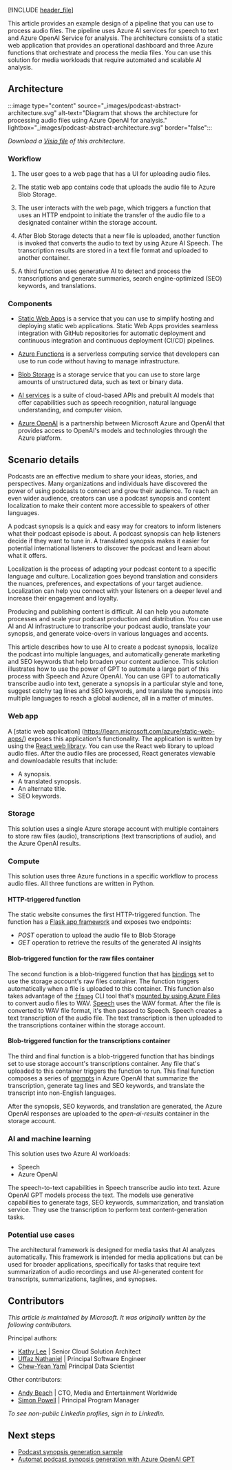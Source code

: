 [!INCLUDE [header_file](../../../includes/sol-idea-header.md)]

This article provides an example design of a pipeline that you can use to process audio files. The pipeline uses Azure AI services for speech to text and Azure OpenAI Service for analysis. The architecture consists of a static web application that provides an operational dashboard and three Azure functions that orchestrate and process the media files. You can use this solution for media workloads that require automated and scalable AI analysis.

## Architecture

:::image type="content" source="_images/podcast-abstract-architecture.svg" alt-text="Diagram that shows the architecture for processing audio files using Azure OpenAI for analysis." lightbox="_images/podcast-abstract-architecture.svg" border="false":::

*Download a [Visio file](https://arch-center.azureedge.net/podcast-abstract-architecture.vsdx) of this architecture.*

### Workflow

1. The user goes to a web page that has a UI for uploading audio files.

1. The static web app contains code that uploads the audio file to Azure Blob Storage.

1. The user interacts with the web page, which triggers a function that uses an HTTP endpoint to initiate the transfer of the audio file to a designated container within the storage account.

1. After Blob Storage detects that a new file is uploaded, another function is invoked that converts the audio to text by using Azure AI Speech. The transcription results are stored in a text file format and uploaded to another container.

1. A third function uses generative AI to detect and process the transcriptions and generate summaries, search engine-optimized (SEO) keywords, and translations.

### Components

- [Static Web Apps](https://azure.microsoft.com/products/app-service/static/) is a service that you can use to simplify hosting and deploying static web applications. Static Web Apps provides seamless integration with GitHub repositories for automatic deployment and continuous integration and continuous deployment (CI/CD) pipelines.

- [Azure Functions](https://azure.microsoft.com/products/functions/) is a serverless computing service that developers can use to run code without having to manage infrastructure.

- [Blob Storage](https://azure.microsoft.com/products/storage/blobs/) is a storage service that you can use to store large amounts of unstructured data, such as text or binary data.

- [AI services](https://azure.microsoft.com/products/ai-services/speech-to-text/) is a suite of cloud-based APIs and prebuilt AI models that offer capabilities such as speech recognition, natural language understanding, and computer vision.

- [Azure OpenAI](https://azure.microsoft.com/products/ai-services/openai-service/) is a partnership between Microsoft Azure and OpenAI that provides access to OpenAI's models and technologies through the Azure platform.

## Scenario details

Podcasts are an effective medium to share your ideas, stories, and perspectives. Many organizations and individuals have discovered the power of using podcasts to connect and grow their audience. To reach an even wider audience, creators can use a podcast synopsis and content localization to make their content more accessible to speakers of other languages.

A podcast synopsis is a quick and easy way for creators to inform listeners what their podcast episode is about. A podcast synopsis can help listeners decide if they want to tune in. A translated synopsis makes it easier for potential international listeners to discover the podcast and learn about what it offers.

Localization is the process of adapting your podcast content to a specific language and culture. Localization goes beyond translation and considers the nuances, preferences, and expectations of your target audience. Localization can help you connect with your listeners on a deeper level and increase their engagement and loyalty.

Producing and publishing content is difficult. AI can help you automate processes and scale your podcast production and distribution. You can use AI and AI infrastructure to transcribe your podcast audio, translate your synopsis, and generate voice-overs in various languages and accents.

This article describes how to use AI to create a podcast synopsis, localize the podcast into multiple languages, and automatically generate marketing and SEO keywords that help broaden your content audience. This solution illustrates how to use the power of GPT to automate a large part of this process with Speech and Azure OpenAI. You can use GPT to automatically transcribe audio into text, generate a synopsis in a particular style and tone, suggest catchy tag lines and SEO keywords, and translate the synopsis into multiple languages to reach a global audience, all in a matter of minutes.

### Web app

A [static web application] (https://learn.microsoft.com/azure/static-web-apps/) exposes this application's functionality. The application is written by using the [React web library](https://react.dev/). You can use the React web library to upload audio files. After the audio files are processed, React generates viewable and downloadable results that include:

- A synopsis.
- A translated synopsis.
- An alternate title.
- SEO keywords.

### Storage

This solution uses a single Azure storage account with multiple containers to store raw files (audio), transcriptions (text transcriptions of audio), and the Azure OpenAI results.

### Compute

This solution uses three Azure functions in a specific workflow to process audio files. All three functions are written in Python.

#### HTTP-triggered function

The static website consumes the first HTTP-triggered function. The function has a [Flask app framework](/samples/azure-samples/flask-app-on-azure-functions/azure-functions-python-create-flask-app/) and exposes two endpoints:

- _POST_ operation to upload the audio file to Blob Storage
- _GET_ operation to retrieve the results of the generated AI insights

#### Blob-triggered function for the raw files container

The second function is a blob-triggered function that has [bindings](/azure/azure-functions/functions-bindings-storage-blob-trigger) set to use the storage account's raw files container. The function triggers automatically when a file is uploaded to this container. This function also takes advantage of the [`ffmpeg`](https://ffmpeg.org/) CLI tool that's [mounted by using Azure Files](/azure/app-service/configure-connect-to-azure-storage) to convert audio files to WAV. [Speech](https://azure.microsoft.com/products/ai-services/ai-speech) uses the WAV format. After the file is converted to WAV file format, it's then passed to Speech. Speech creates a text transcription of the audio file. The text transcription is then uploaded to the transcriptions container within the storage account.

#### Blob-triggered function for the transcriptions container

The third and final function is a blob-triggered function that has bindings set to use storage account's transcriptions container. Any file that's uploaded to this container triggers the function to run. This final function composes a series of [prompts](/azure/ai-services/openai/concepts/prompt-engineering) in Azure OpenAI that summarize the transcription, generate tag lines and SEO keywords, and translate the transcript into non-English languages.

After the synopsis, SEO keywords, and translation are generated, the Azure OpenAI responses are uploaded to the *open-ai-results* container in the storage account.

### AI and machine learning

This solution uses two Azure AI workloads:

- Speech
- Azure OpenAI

The speech-to-text capabilities in Speech transcribe audio into text. Azure OpenAI GPT models process the text. The models use generative capabilities to generate tags, SEO keywords, summarization, and translation service. They use the transcription to perform text content-generation tasks.

### Potential use cases

The architectural framework is designed for media tasks that AI analyzes automatically. This framework is intended for media applications but can be used for broader applications, specifically for tasks that require text summarization of audio recordings and use AI-generated content for transcripts, summarizations, taglines, and synopses.

## Contributors

*This article is maintained by Microsoft. It was originally written by the following contributors.*

Principal authors:

- [Kathy Lee](https://www.linkedin.com/in/kathy-lee-she-her-2235a41/) | Senior Cloud Solution Architect
- [Uffaz Nathaniel](https://www.linkedin.com/in/uffaz-nathaniel-85588935/) | Principal Software Engineer
- [Chew-Yean Yam](https://www.linkedin.com/in/cyyam/)| Principal Data Scientist

Other contributors:

- [Andy Beach](https://www.linkedin.com/in/andrewbeach/) | CTO, Media and Entertainment Worldwide
- [Simon Powell](https://www.linkedin.com/in/asbpowell/) | Principal Program Manager

*To see non-public LinkedIn profiles, sign in to LinkedIn.*

## Next steps

- [Podcast synopsis generation sample](https://github.com/Azure-Samples/podcast-synopsis-generation-openai)
- [Automat podcast synopsis generation with Azure OpenAI GPT](https://techcommunity.microsoft.com/t5/ai-azure-ai-services-blog/automating-podcast-synopsis-generation-with-azure-openai-gpt/ba-p/3810308)

